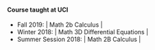 #### Course taught at UCI

* Fall 2019: | Math 2b Calculus |
* Winter 2018: | Math 3D Differential Equations |
* Summer Session 2018: | Math 2B Calculus |
